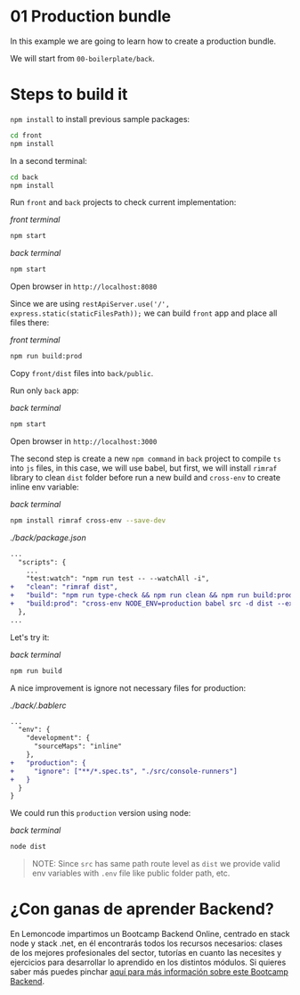 # 01 Production bundle

In this example we are going to learn how to create a production bundle.

We will start from `00-boilerplate/back`.

# Steps to build it

`npm install` to install previous sample packages:

```bash
cd front
npm install

```

In a second terminal:

```bash
cd back
npm install

```

Run `front` and `back` projects to check current implementation:

_front terminal_

```bash
npm start

```

_back terminal_

```bash
npm start

```

Open browser in `http://localhost:8080`

Since we are using `restApiServer.use('/', express.static(staticFilesPath));` we can build `front` app and place all files there:

_front terminal_

```bash
npm run build:prod

```

Copy `front/dist` files into `back/public`.

Run only `back` app:

_back terminal_

```bash
npm start

```

Open browser in `http://localhost:3000`

The second step is create a new `npm command` in `back` project to compile `ts` into `js` files, in this case, we will use babel, but first, we will install `rimraf` library to clean `dist` folder before run a new build and `cross-env` to create inline env variable:

_back terminal_

```bash
npm install rimraf cross-env --save-dev

```

_./back/package.json_

```diff
...
  "scripts": {
    ...
    "test:watch": "npm run test -- --watchAll -i",
+   "clean": "rimraf dist",
+   "build": "npm run type-check && npm run clean && npm run build:prod",
+   "build:prod": "cross-env NODE_ENV=production babel src -d dist --extensions \".ts\""
  },
...
```

Let's try it:

_back terminal_

```bash
npm run build

```

A nice improvement is ignore not necessary files for production:

_./back/.bablerc_

```diff
...
  "env": {
    "development": {
      "sourceMaps": "inline"
    },
+   "production": {
+     "ignore": ["**/*.spec.ts", "./src/console-runners"]
+   }
  }
}

```

We could run this `production` version using node:

_back terminal_

```bash
node dist

```

> NOTE: Since `src` has same path route level as `dist` we provide valid env variables with `.env` file like public folder path, etc.

# ¿Con ganas de aprender Backend?

En Lemoncode impartimos un Bootcamp Backend Online, centrado en stack node y stack .net, en él encontrarás todos los recursos necesarios: clases de los mejores profesionales del sector, tutorías en cuanto las necesites y ejercicios para desarrollar lo aprendido en los distintos módulos. Si quieres saber más puedes pinchar [aquí para más información sobre este Bootcamp Backend](https://lemoncode.net/bootcamp-backend#bootcamp-backend/banner).

